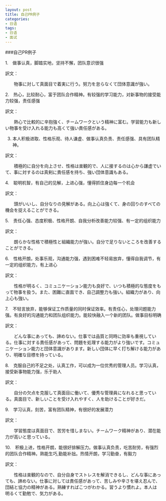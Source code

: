 ```yaml
---
layout: post
title: 自己PR例子
categories:
- 日语
tags:
- 日语
- 面试
---
```


###自己PR例子

1.　做事认真，脚踏实地，坚持不懈，团队意识很强

訳文：

　　物事に対して真面目で着実に行う。努力を怠らなくて団体意識が強い。

2.　热心，比较耐心，富于团队合作精神。有较强的学习能力，对新事物的接受能力较强，责任感强

訳文：

　　熱心で比較的に辛抱強く、チームワークという精神に富む。学習能力も新しい物事を受け入れる能力も高くて強い責任感がある。

3.  本人积极进取、性格乐观、待人谦虚、做事认真负责、责任感强、具有团队精神。

訳文：

　　積極的に自分を向上させ、性格は楽観的で、人に接するのは心から謙虚でいて、事に対するのは真剣に責任感を持ち、強い団体意識もある。

4.　聪明机智，有自己的见解，上进心强，懂得抓住身边每一个机会

訳文：

　　頭がいいし、自分なりの見解がある。向上心は強くて、身の回りのすべての機会を捉えることができる。

5.　责任心强、态度积极、性格开朗、自我分析改善能力较强、有一定的组织能力

訳文：

　　朗らかな性格で積極性と組織能力が強い。自分で足りないところを改善することができる。

6.　性格开朗，处事乐观，沟通能力强，遇到困难不轻易放弃，懂得自我调节，有一定的组织能力，有上进心

訳文：

　　性格が明るく、コミュニケーション能力も良好で、いつも積極的な態度をもって物事を扱う。また、困難に直面でき、自己調整力も強い。組織力があり、向上心も強い。

7.　不轻言放弃，能够保证工作质量的同时保证效率。有责任心，处理问题能力强。有良好的沟通能力和团队组织能力。能较快融入一个新的团队。做事目标明确

訳文：

　　どんな事にあっても、諦めない。仕事では品質と同時に効率も重視している。仕事に対する責任感があって、問題を処理する能力がより強いです。コミュニケーション能力と団体意識があります。新しい団体に早く打ち解ける能力があり、明確な目標を持っている。

8.　克服自己的不足之处，认真工作，可以成为一位优秀的管理人员。学习认真，接受新事物能力强，乐于助人

訳文：

　　自分の欠点を克服して真面目に働いて、優秀な管理員になれると思っている。真面目で、新しいことを受け入れやすく、人を助けることが好きだ。

9.　学习认真，刻苦，富有团队精神，有很好的发展潜力

訳文：

　　学習態度は真面目で、苦労を惜しまない。チームワーク精神があり、潜在能力が高いと思っている。

10.　积极上进，性格开朗，能很好排解压力。做事认真负责，吃苦耐劳，有强烈的团队合作精神。熟能生巧,勤能补拙。热情开朗，学习勤奋，有毅力

訳文：

　　性格は楽観的なので、自分自身でストレスを解消できるし、どんな事にあっても、諦めない。仕事に対しては責任感があって、苦しみや辛さを堪え忍んで、団結と協力の精神がある。熟練すればこつがわかる。習うより慣れよ。本人は 明るくて勤勉で、気力がある。
